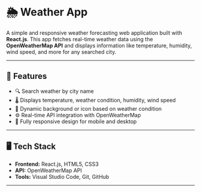 # 🌦️ Weather App

A simple and responsive weather forecasting web application built with **React.js**. This app fetches real-time weather data using the **OpenWeatherMap API** and displays information like temperature, humidity, wind speed, and more for any searched city.

---

## 🚀 Features

- 🔍 Search weather by city name
- 🌡️ Displays temperature, weather condition, humidity, wind speed
- 🌄 Dynamic background or icon based on weather condition
- ⚙️ Real-time API integration with OpenWeatherMap
- 📱 Fully responsive design for mobile and desktop

---

## 🖥️ Tech Stack

- **Frontend:** React.js, HTML5, CSS3
- **API:** OpenWeatherMap API
- **Tools:** Visual Studio Code, Git, GitHub

---

